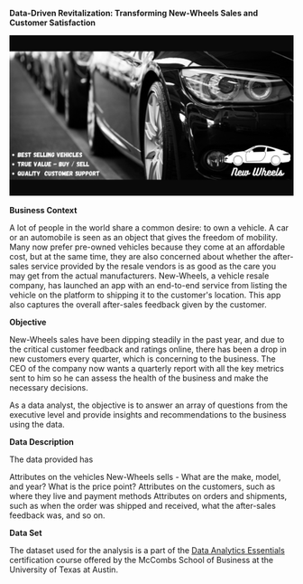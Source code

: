 **Data-Driven Revitalization: Transforming New-Wheels Sales and Customer Satisfaction**

![New Wheels](assets/New%20Wheels.png)


**Business Context**

A lot of people in the world share a common desire: to own a vehicle. A car or an automobile is seen as an object that gives the freedom of mobility. Many now prefer pre-owned vehicles because they come at an affordable cost, but at the same time, they are also concerned about whether the after-sales service provided by the resale vendors is as good as the care you may get from the actual manufacturers. New-Wheels, a vehicle resale company, has launched an app with an end-to-end service from listing the vehicle on the platform to shipping it to the customer's location. This app also captures the overall after-sales feedback given by the customer.


**Objective**

New-Wheels sales have been dipping steadily in the past year, and due to the critical customer feedback and ratings online, there has been a drop in new customers every quarter, which is concerning to the business. The CEO of the company now wants a quarterly report with all the key metrics sent to him so he can assess the health of the business and make the necessary decisions.

As a data analyst, the objective is to answer an array of questions from the executive level and provide insights and recommendations to the business using the data. 

 
**Data Description**

The data provided has

Attributes on the vehicles New-Wheels sells - What are the make, model, and year? What is the price point?
Attributes on the customers, such as where they live and payment methods
Attributes on orders and shipments, such as when the order was shipped and received, what the after-sales feedback was, and so on.

**Data Set**

The dataset used for the analysis is a part of the [Data Analytics Essentials](https://www.mygreatlearning.com/data-analytics-essentials-online-course) certification course offered by the McCombs School of Business at the University of Texas at Austin.
